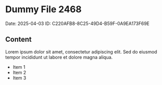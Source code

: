 # Dummy File 2468

Date: 2025-04-03
ID: C220AFB8-8C25-49D4-B59F-0A9EA173F69E

## Content

Lorem ipsum dolor sit amet, consectetur adipiscing elit.
Sed do eiusmod tempor incididunt ut labore et dolore magna aliqua.

* Item 1
* Item 2
* Item 3
